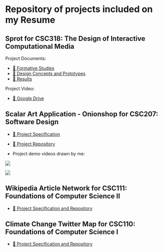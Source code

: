 # Repository of projects included on my Resume

## Sprot for CSC318: The Design of Interactive Computational Media
Project Documents:
* [🔗 Formative Studies](https://github.com/gnahzanit/resume_project_demos/files/13271668/A1_.Formative.Studies.pdf)
* [🔗 Design Concepts and Prototypes](https://github.com/gnahzanit/resume_project_demos/files/13271671/A2_.Design.Concepts.and.Prototypes.pdf)
* [🔗 Results](https://github.com/gnahzanit/resume_project_demos/files/13271672/A3.pdf)

Project Video:
* [🔗 Google Drive](https://drive.google.com/file/d/13YlUO5ZmDePH3C12zm-smvmGgtnQ4yYD/view?usp=sharing)

## Scalar Art Application - Onionshop for CSC207: Software Design

* [🔗 Project Specification](https://github.com/CSC207-UofT/course-project-onion#the-onionshop)

* [🔗 Project Repository](https://github.com/CSC207-UofT/course-project-onion#the-onionshop)

* Project demo videos drawn by me:

![](https://github.com/gnahzanit/resume_project_demos/assets/69278622/9e445c78-786b-48ed-8c77-7c35d9833eff)

![](https://github.com/gnahzanit/resume_project_demos/assets/69278622/5675bcde-317c-4223-adff-72c008115d54)

## Wikipedia Article Network for CSC111: Foundations of Computer Science II
* [🔗 Project Specification and Repository](https://github.com/faizahsayyid/wikipedia-article-network#wikipedia-article-network)

## Climate Change Twitter Map for CSC110: Foundations of Computer Science I
* [🔗 Project Specification and Repository](https://github.com/faizahsayyid/CSC110_Project/blob/master/project_proposal/project_proposal.pdf)
